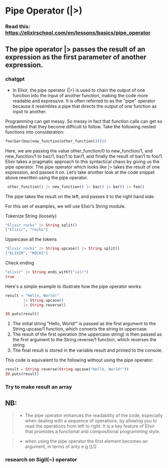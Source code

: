 # Pipe Operator (|>)

### Read this: https://elixirschool.com/en/lessons/basics/pipe_operator

## The pipe operator |> passes the result of an expression as the first parameter of another expression.

### chatgpt

- In Elixir, the pipe operator (|>) is used to chain the output of one function into the input of another function, making the code more readable and expressive. It is often referred to as the "pipe" operator because it resembles a pipe that directs the output of one function as input to another.

Programming can get messy. So messy in fact that function calls can get so embedded that they become difficult to follow. Take the following nested functions into consideration:

```elixir
foo(bar(baz(new_function(other_function()))))
```

Here, we are passing the value other_function/0 to new_function/1, and new_function/1 to baz/1, baz/1 to bar/1, and finally the result of bar/1 to foo/1. Elixir takes a pragmatic approach to this syntactical chaos by giving us the pipe operator. The pipe operator which looks like |> takes the result of one expression, and passes it on. Let’s take another look at the code snippet above rewritten using the pipe operator.

```elixir
 other_function() |> new_function() |> baz() |> bar() |> foo()
```

The pipe takes the result on the left, and passes it to the right hand side.

For this set of examples,
we will use Elixir’s String module.

Tokenize String (loosely)

```elixir
"Elixir rocks" |> String.split()
["Elixir", "rocks"]
```

Uppercase all the tokens

```elixir
"Elixir rocks" |> String.upcase() |> String.split()
["ELIXIR", "ROCKS"]
```

Check ending

```elixir
"elixir" |> String.ends_with?("ixir")
true
```

Here's a simple example to illustrate how the pipe operator works:

```elixir
result = "Hello, World!"
        |> String.upcase()
        |> String.reverse()

IO.puts(result)
```

1. The initial string "Hello, World!" is passed as the first argument to the String.upcase/1 function, which converts the string to uppercase.
2. The result of the first operation (the uppercase string) is then passed as the first argument to the String.reverse/1 function, which reverses the string.
3. The final result is stored in the variable result and printed to the console.

This code is equivalent to the following without using the pipe operator:
```elixir
result = String.reverse(String.upcase("Hello, World!"))
IO.puts(result)
```

### Try to make result an array

## NB:
> * The pipe operator enhances the readability of the code, especially when dealing with a sequence of operations, by allowing you to read the operations from left to right. It is a key feature of Elixir that promotes a functional and compositional programming style.

> * when using the pipe operator the first element becomes an argument, in terms of arity e.g ()/2

### research on Sigil(~) operator